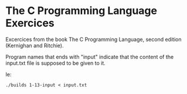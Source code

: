 # The C Programming Language Exercices

Excercices from the book The C Programming Language, second edition (Kernighan and Ritchie).

Program names that ends with "input" indicate that the content of the input.txt file is supposed to be given to it. 

Ie: 
```
./builds 1-13-input < input.txt
```